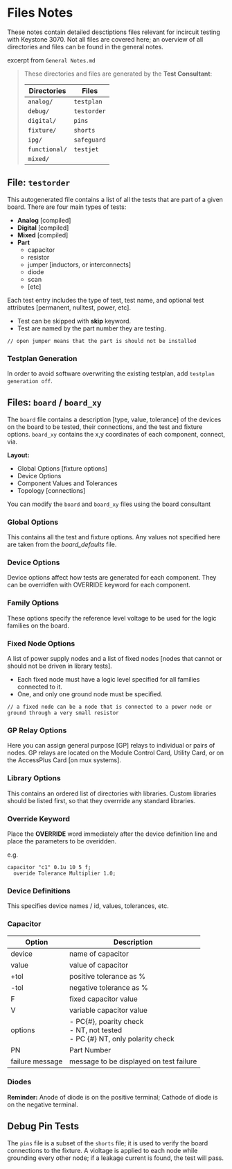 # Files Notes

These notes contain detailed desctiptions files relevant for incircuit testing with Keystone 3070. Not all files are covered here; an overview of all directories and files can be found in the general notes.

excerpt from `General Notes.md`

>These directories and files are generated by the **Test Consultant**:
>
>| Directories   | Files       |
>|---------------|-------------|
>| `analog/`     | `testplan`  |
>| `debug/`      | `testorder` |
>| `digital/`    | `pins`      |
>| `fixture/`    | `shorts`    |
>| `ipg/`        | `safeguard` |
>| `functional/` | `testjet`   |
>| `mixed/`      |             |

## File: `testorder`

This autogenerated file contains a list of all the tests that are part of a given board. There are four  main types of tests:

- **Analog** [compiled]
- **Digital** [compiled]
- **Mixed** [compiled]
- **Part**
  - capacitor
  - resistor
  - jumper [inductors, or interconnects]
  - diode
  - scan
  - [etc]

Each test entry includes the type of test, test name, and optional test attributes [permanent, nulltest, power, etc].

- Test can be skipped with **skip** keyword.
- Test are named by the part number they are testing.

`// open jumper means that the part is should not be installed`

### Testplan Generation

In order to avoid software overwriting the existing testplan, add `testplan generation off`.

## Files: `board` / `board_xy`

The `board` file contains a description [type, value, tolerance] of the devices on the board to be tested, their connections, and the test and fixture options. `board_xy` contains the x,y coordinates of each component, connect, via.

**Layout:**

- Global Options [fixture options]
- Device Options
- Component Values and Tolerances
- Topology [connections]

You can modify the `board` and `board_xy` files using the board consultant

### Global Options

This contains all the test and fixture options. Any values not specified here are taken from the _board\_defaults_ file.

### Device Options

Device options affect how tests are generated for each component. They can be overridfen with OVERRIDE keyword for each component.

### Family Options

These options specify the reference level voltage to be used for the logic families on the board.

### Fixed Node Options

A list of power supply nodes and a list of fixed nodes [nodes that cannot or should not be driven in library tests].

- Each fixed node must have a logic level specified for all families connected to it.
- One, and only one ground node must be specified.

`// a fixed node can be a node that is connected to a power node or ground through a very small resistor`

### GP Relay Options

Here you can assign general purpose [GP] relays to individual or pairs of nodes. GP relays are located on the Module Control Card, Utility Card, or on the AccessPlus Card [on mux systems].

### Library Options

This contains an ordered list of directories with libraries. Custom libraries should be listed first, so that they overrride any standard libraries.

### Override Keyword

Place the **OVERRIDE** word immediately after the device definition line and place the parameters to be overidden.

e.g.

``` basic
capacitor "c1" 0.1u 10 5 f;
  overide Tolerance Multiplier 1.0;
```

### **Device Definitions**

This specifies device names / id, values, tolerances, etc.

### Capacitor

| Option   | Description              |
|----------|--------------------------|
| device   | name of capacitor        |
| value    | value of capacitor       |
| +tol     | positive tolerance as %  |
| -tol     | negative tolerance as %  |
| F        | fixed capacitor value    |
| V        | variable capacitor value |
| options  | - PC{#}, poarity check</br>- NT, not tested</br>- PC {#} NT, only polarity check |
| PN       | Part Number              |
| failure message | message to be displayed on test failure |

### Diodes

**Reminder:** Anode of diode is on the positive terminal; Cathode of diode is on the negative terminal.

## **Debug Pin Tests**

The `pins` file is a subset of the `shorts` file; it is used to verify the board connections to the fixture. A violtage is applied to each node while grounding every other node; if a leakage current is found, the test will pass.